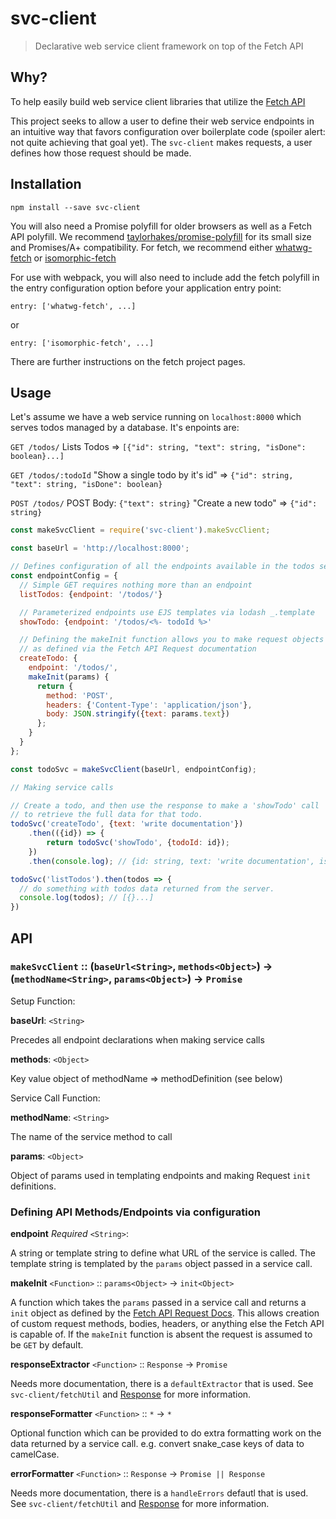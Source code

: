 # svc-client

> Declarative web service client framework on top of the Fetch API

## Why?

To help easily build web service client libraries that utilize the
[Fetch API](https://developer.mozilla.org/en-US/docs/Web/API/Fetch_API)

This project seeks to allow a user to define their web service endpoints
in an intuitive way that favors configuration over boilerplate code
(spoiler alert: not quite achieving that goal yet). The `svc-client` makes
requests, a user defines how those request should be made.

## Installation

```
npm install --save svc-client
```


You will also need a Promise polyfill for older browsers as well as a Fetch API
polyfill. We recommend [taylorhakes/promise-polyfill](https://github.com/taylorhakes/promise-polyfill)
for its small size and Promises/A+ compatibility. For fetch, we recommend either [whatwg-fetch](https://github.com/github/fetch)
or [isomorphic-fetch](https://github.com/matthew-andrews/isomorphic-fetch)

For use with webpack, you will also need to include add the fetch polyfill in the
entry configuration option before your application entry point:

```
entry: ['whatwg-fetch', ...]
```

or

```
entry: ['isomorphic-fetch', ...]
```

There are further instructions on the fetch project pages.

## Usage

Let's assume we have a web service running on `localhost:8000` which serves todos managed by a database.
It's enpoints are:

`GET /todos/`
Lists Todos => `[{"id": string, "text": string, "isDone": boolean}...]`

`GET /todos/:todoId`
"Show a single todo by it's id" => `{"id": string, "text": string, "isDone": boolean}`

`POST /todos/`
POST Body: `{"text": string}`
"Create a new todo" => `{"id": string}`

```js
const makeSvcClient = require('svc-client').makeSvcClient;

const baseUrl = 'http://localhost:8000';

// Defines configuration of all the endpoints available in the todos service
const endpointConfig = {
  // Simple GET requires nothing more than an endpoint
  listTodos: {endpoint: '/todos/'}

  // Parameterized endpoints use EJS templates via lodash _.template
  showTodo: {endpoint: '/todos/<%- todoId %>'

  // Defining the makeInit function allows you to make request objects
  // as defined via the Fetch API Request documentation
  createTodo: {
    endpoint: '/todos/',
    makeInit(params) {
      return {
        method: 'POST',
        headers: {'Content-Type': 'application/json'},
        body: JSON.stringify({text: params.text})
      };
    }
  }
};

const todoSvc = makeSvcClient(baseUrl, endpointConfig);

// Making service calls

// Create a todo, and then use the response to make a 'showTodo' call
// to retrieve the full data for that todo.
todoSvc('createTodo', {text: 'write documentation'})
    .then(({id}) => {
        return todoSvc('showTodo', {todoId: id});
    })
    .then(console.log); // {id: string, text: 'write documentation', isDone: false}

todoSvc('listTodos').then(todos => {
  // do something with todos data returned from the server.
  console.log(todos); // [{}...]
})
```

## API

### `makeSvcClient` :: (`baseUrl<String>`, `methods<Object>`) -> (`methodName<String>`, `params<Object>`) -> `Promise`

Setup Function:

**baseUrl**: `<String>`

Precedes all endpoint declarations when making service calls

**methods**: `<Object>`

Key value object of methodName => methodDefinition (see below)

Service Call Function:

**methodName**: `<String>`

The name of the service method to call

**params**: `<Object>`

Object of params used in templating endpoints and making Request `init` definitions.



### Defining API Methods/Endpoints via configuration

**endpoint** *Required* `<String>`:

A string or template string to define what URL of the service is called. The template string is templated by the `params` object passed in a service call.

**makeInit** `<Function>` :: `params<Object>` -> `init<Object>`

A function which takes the `params` passed in a service call and returns
a `init` object as defined by the [Fetch API Request Docs](https://developer.mozilla.org/en-US/docs/Web/API/Request/Request).
This allows creation of custom request methods, bodies, headers, or anything else the Fetch API is capable of.
If the `makeInit` function is absent the request is assumed to be `GET` by default.

**responseExtractor** `<Function>` :: `Response` -> `Promise`

Needs more documentation, there is a `defaultExtractor` that is used. See `svc-client/fetchUtil` and [Response](https://developer.mozilla.org/en-US/docs/Web/API/Response)
for more information.

**responseFormatter** `<Function>` :: `*` -> `*`

Optional function which can be provided to do extra formatting work on the data returned
by a service call. e.g. convert snake_case keys of data to camelCase.

**errorFormatter** `<Function>` :: `Response` -> `Promise || Response`

Needs more documentation, there is a `handleErrors` defautl that is used. See `svc-client/fetchUtil` and [Response](https://developer.mozilla.org/en-US/docs/Web/API/Response)
for more information.
